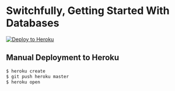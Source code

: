 # Switchfully, Getting Started With Databases

[![Deploy to Heroku](https://www.herokucdn.com/deploy/button.png)](https://heroku.com/deploy)

## Manual Deployment to Heroku

```sh
$ heroku create
$ git push heroku master
$ heroku open
```